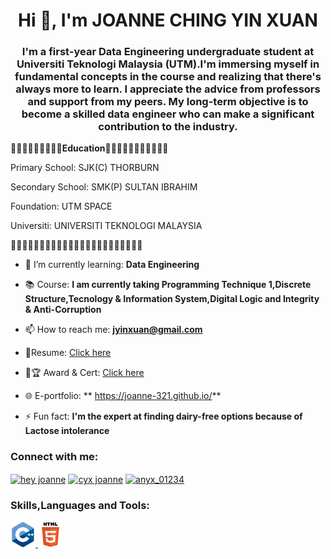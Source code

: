 <h1 align="center">Hi 👋, I'm JOANNE CHING YIN XUAN</h1>
<h3 align="center">I'm a first-year Data Engineering undergraduate student at Universiti Teknologi Malaysia (UTM).I'm immersing myself in fundamental concepts in the course and realizing that there's always more to learn. I appreciate the advice from professors and support from my peers. My long-term objective is to become a skilled data engineer who can make a significant contribution to the industry.</h3>

**🏫🎒🏫🎒🏫🎒🏫🎒🏫Education🏫🎒🏫🎒🏫🎒🏫🎒🏫🎒🏫**

Primary School: SJK(C) THORBURN

Secondary School: SMK(P) SULTAN IBRAHIM

Foundation: UTM SPACE

Universiti: UNIVERSITI TEKNOLOGI MALAYSIA


🌟🌟🌟🌟🌟🌟🌟🌟🌟🌟🌟🌟🌟🌟🌟🌟🌟🌟🌟🌟🌟🌟🌟

- 🌱 I’m currently learning: **Data Engineering**
- 📚 Course:
**I am currently taking Programming Technique 1,Discrete Structure,Tecnology & Information System,Digital Logic and Integrity & Anti-Corruption**
  

- 📫 How to reach me: **jyinxuan@gmail.com**
- 📝Resume: [Click here](https://github.com/JOANNE-321/JOANNE-321/files/13958924/Resume.pdf)


- 📃🏆 Award & Cert: [Click here](https://github.com/JOANNE-321/JOANNE-321/files/13958624/cert.pdf)

- 🌐 E-portfolio: ** https://joanne-321.github.io/**

- ⚡ Fun fact: **I'm the expert at finding dairy-free options because of Lactose intolerance**
  

<h3 align="left">Connect with me:</h3>
<p align="left">
<a href="https://www.linkedin.com/in/joanne-ching-972b8b269/ "><img align="center" src="https://raw.githubusercontent.com/rahuldkjain/github-profile-readme-generator/master/src/images/icons/Social/linked-in-alt.svg" alt="hey joanne" height="30" width="40" /></a>
<a href="https://fb.com/cyx joanne" target="blank"><img align="center" src="https://raw.githubusercontent.com/rahuldkjain/github-profile-readme-generator/master/src/images/icons/Social/facebook.svg" alt="cyx joanne" height="30" width="40" /></a>
<a href="https://instagram.com/anyx_01234" target="blank"><img align="center" src="https://raw.githubusercontent.com/rahuldkjain/github-profile-readme-generator/master/src/images/icons/Social/instagram.svg" alt="anyx_01234" height="30" width="40" /></a>
</p>

<h3 align="left">Skills,Languages and Tools:</h3>
<p align="left"> <a href="https://www.w3schools.com/cpp/" target="_blank" rel="noreferrer"> <img src="https://raw.githubusercontent.com/devicons/devicon/master/icons/cplusplus/cplusplus-original.svg" alt="cplusplus" width="40" height="40"/> </a> <a href="https://www.w3.org/html/" target="_blank" rel="noreferrer"> <img src="https://raw.githubusercontent.com/devicons/devicon/master/icons/html5/html5-original-wordmark.svg" alt="html5" width="40" height="40"/> </a> <a 
